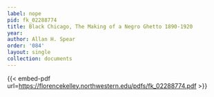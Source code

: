 ```yaml
---
label: nope
pid: fk_02288774
title: Black Chicago, The Making of a Negro Ghetto 1890-1920
year:
author: Allan H. Spear
order: '084'
layout: single
collection: documents
---
```



{{< embed-pdf url=https://florencekelley.northwestern.edu/pdfs/fk_02288774.pdf >}}